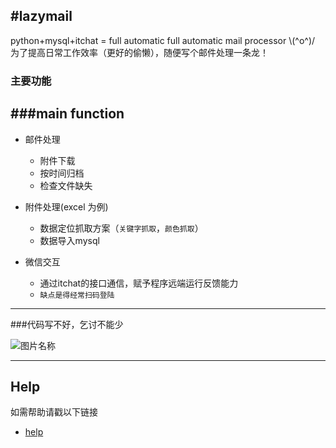 
#lazymail
---
python+mysql+itchat = full automatic full automatic mail processor \\(^o^)/  
为了提高日常工作效率（更好的偷懒），随便写个邮件处理一条龙！
### 主要功能  
###main function
---

* 邮件处理

    *  附件下载
    *  按时间归档
    *  检查文件缺失  


* 附件处理(excel 为例)

    * 数据定位抓取方案（`关键字抓取`，`颜色抓取`）
    * 数据导入mysql  


* 微信交互

    *  通过itchat的接口通信，赋予程序远端运行反馈能力
    *  `缺点是得经常扫码登陆`

---
###代码写不好，乞讨不能少

![图片名称](https://s2.ax1x.com/2019/11/12/M8ZxCd.png)  

---
## Help
 如需帮助请戳以下链接

* [help](http://www.baidu.com/) 



